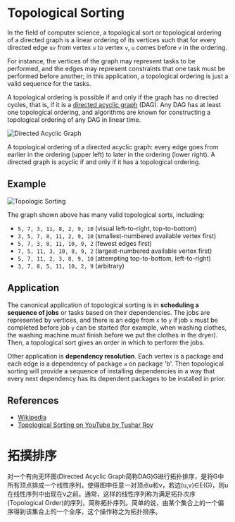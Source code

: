 # Topological Sorting

In the field of computer science, a topological sort or 
topological ordering of a directed graph is a linear ordering 
of its vertices such that for every directed edge `uv` from 
vertex `u` to vertex `v`, `u` comes before `v` in the ordering.

For instance, the vertices of the graph may represent tasks to 
be performed, and the edges may represent constraints that one 
task must be performed before another; in this application, a 
topological ordering is just a valid sequence for the tasks.

A topological ordering is possible if and only if the graph has
no directed cycles, that is, if it is a [directed acyclic graph](https://en.wikipedia.org/wiki/Directed_acyclic_graph) 
(DAG). Any DAG has at least one topological ordering, and algorithms are 
known for constructing a topological ordering of any DAG in linear time.

![Directed Acyclic Graph](https://upload.wikimedia.org/wikipedia/commons/c/c6/Topological_Ordering.svg)

A topological ordering of a directed acyclic graph: every edge goes from 
earlier in the ordering (upper left) to later in the ordering (lower right). 
A directed graph is acyclic if and only if it has a topological ordering.

## Example

![Topologic Sorting](https://upload.wikimedia.org/wikipedia/commons/0/03/Directed_acyclic_graph_2.svg)

The graph shown above has many valid topological sorts, including:

- `5, 7, 3, 11, 8, 2, 9, 10` (visual left-to-right, top-to-bottom)
- `3, 5, 7, 8, 11, 2, 9, 10` (smallest-numbered available vertex first)
- `5, 7, 3, 8, 11, 10, 9, 2` (fewest edges first)
- `7, 5, 11, 3, 10, 8, 9, 2` (largest-numbered available vertex first)
- `5, 7, 11, 2, 3, 8, 9, 10` (attempting top-to-bottom, left-to-right)
- `3, 7, 8, 5, 11, 10, 2, 9` (arbitrary)

## Application

The canonical application of topological sorting is in 
**scheduling a sequence of jobs** or tasks based on their dependencies. The jobs 
are represented by vertices, and there is an edge from `x` to `y` if 
job `x` must be completed before job `y` can be started (for 
example, when washing clothes, the washing machine must finish 
before we put the clothes in the dryer). Then, a topological sort 
gives an order in which to perform the jobs.

Other application is **dependency resolution**. Each vertex is a package
and each edge is a dependency of package `a` on package 'b'. Then topological
sorting will provide a sequence of installing dependencies in a way that every
next dependency has its dependent packages to be installed in prior.

## References

- [Wikipedia](https://en.wikipedia.org/wiki/Topological_sorting)
- [Topological Sorting on YouTube by Tushar Roy](https://www.youtube.com/watch?v=ddTC4Zovtbc&list=PLLXdhg_r2hKA7DPDsunoDZ-Z769jWn4R8)

# 拓撲排序

对一个有向无环图(Directed Acyclic Graph简称DAG)G进行拓扑排序，是将G中所有顶点排成一个线性序列，使得图中任意一对顶点u和v，若边(u,v)∈E(G)，则u在线性序列中出现在v之前。通常，这样的线性序列称为满足拓扑次序(Topological Order)的序列，简称拓扑序列。简单的说，由某个集合上的一个偏序得到该集合上的一个全序，这个操作称之为拓扑排序。